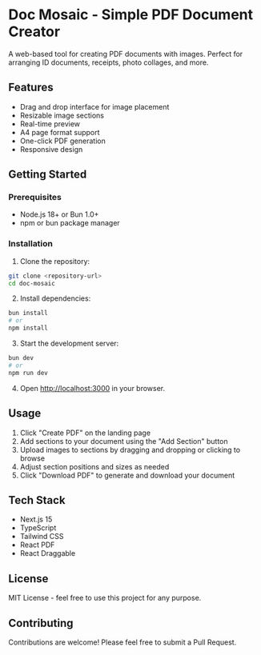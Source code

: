# Doc Mosaic - Simple PDF Document Creator

A web-based tool for creating PDF documents with images. Perfect for arranging ID documents, receipts, photo collages, and more.

## Features

- Drag and drop interface for image placement
- Resizable image sections
- Real-time preview
- A4 page format support
- One-click PDF generation
- Responsive design

## Getting Started

### Prerequisites

- Node.js 18+ or Bun 1.0+
- npm or bun package manager

### Installation

1. Clone the repository:

```bash
git clone <repository-url>
cd doc-mosaic
```

2. Install dependencies:

```bash
bun install
# or
npm install
```

3. Start the development server:

```bash
bun dev
# or
npm run dev
```

4. Open [http://localhost:3000](http://localhost:3000) in your browser.

## Usage

1. Click "Create PDF" on the landing page
2. Add sections to your document using the "Add Section" button
3. Upload images to sections by dragging and dropping or clicking to browse
4. Adjust section positions and sizes as needed
5. Click "Download PDF" to generate and download your document

## Tech Stack

- Next.js 15
- TypeScript
- Tailwind CSS
- React PDF
- React Draggable

## License

MIT License - feel free to use this project for any purpose.

## Contributing

Contributions are welcome! Please feel free to submit a Pull Request.
